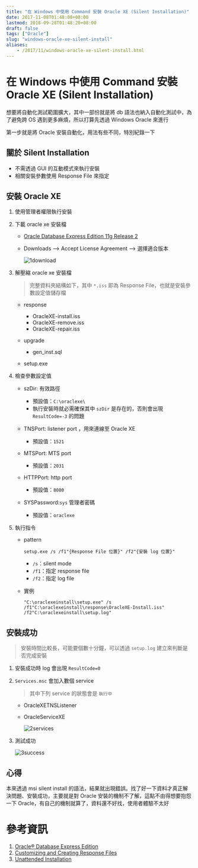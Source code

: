 ```yaml
---
title: "在 Windows 中使用 Command 安裝 Oracle XE (Silent Installation)"
date: 2017-11-08T01:48:00+08:00
lastmod: 2018-09-28T01:48:20+08:00
draft: false
tags: ["Oracle"]
slug: "windows-oracle-xe-silent-install"
aliases:
    - /2017/11/windows-oracle-xe-silent-install.html
---
```

# 在 Windows 中使用 Command 安裝 Oracle XE (Silent Installation)
想要將自動化測試範圍擴大，其中一部份就是將 db 語法也納入自動化測試中，為了避免跨 OS 遇到更多麻煩，所以打算先透過 Windows Oracle 來進行

第一步就是將 Oracle 安裝自動化，用法有些不同，特別紀錄一下

## 關於 Silent Installation

*   不需透過 GUI 的互動模式來執行安裝
*   相關安裝參數使用 Response File 來指定


## 安裝 Oracle XE

1.  使用管理者權限執行安裝
2.  下載 oracle xe 安裝檔
    *   [Oracle Database Express Edition 11g Release 2](http://www.oracle.com/technetwork/database/database-technologies/express-edition/downloads/index.html)
    *   Downloads --> Accept License Agreement --> 選擇適合版本

        ![1download](https://user-images.githubusercontent.com/3851540/32508738-40a8a3d6-c426-11e7-989b-b6bcc374c268.png)

3.  解壓縮 oracle xe 安裝檔

    > 完整資料夾結構如下，其中 `*.iss` 即為 Response File，也就是安裝參數設定值儲存檔

    *   response
        *   OracleXE-install.iss
        *   OracleXE-remove.iss
        *   OracleXE-repair.iss

    *   upgrade

        *   gen_inst.sql

    *   setup.exe

4.  檢查參數設定值
    *   szDir: 有效路徑
        *   預設值：`C:\oraclexe\`
        *   執行安裝時就必需確保其中 `szDir` 是存在的，否則會出現 `ResultCode=-3` 的問題

    *   TNSPort: listener port ，用來連線至 Oracle XE
        *   預設值：`1521`

    *   MTSPort: MTS port
        *   預設值：`2031`

    *   HTTPPort: http port

        *   預設值：`8080`

    *   SYSPassword:`sys` 管理者密碼

        *   預設值：`oraclexe`

5.  執行指令


    *   pattern

        ```
        setup.exe /s /f1"{Response File 位置}" /f2"{安裝 log 位置}"
        ```

        *   `/s`：silent mode
        *   `/f1`：指定 response file
        *   `/f2`：指定 log file

    *   實例

        ```
        "C:\oraclexeinstall\setup.exe" /s /f1"C:\oraclexeinstall\response\OracleXE-Install.iss" /f2"C:\oraclexeinstall\setup.log"
        ```

## 安裝成功

> 安裝時間比較長，可能要個數十分鐘，可以透過 `setup.log` 建立來判斷是否完成安裝

1.  安裝成功時 log 會出現 `ResultCode=0`
2.  `Services.msc` 會加入數個 service

    > 其中下列 service 的狀態會是 `執行中`

    *   OracleXETNSListener
    *   OracleServiceXE

        ![2services](https://user-images.githubusercontent.com/3851540/32508739-40d4792a-c426-11e7-9ecc-059b037f5938.png)

3.  測試成功

    ![3success](https://user-images.githubusercontent.com/3851540/32508740-40fe2996-c426-11e7-9431-3876bbc2dbe3.png)

## 心得

本來透過 msi silent install 的語法，結果就出現錯誤。找了好一下資料才真正解決問題、安裝成功，主要就是對 Oracle 安裝的機制不了解，這點不由得想要抱怨一下 Oracle，有自己的機制就算了，資料還不好找，使用者體驗不太好

# 參考資訊

1.  [Oracle® Database Express Edition](https://docs.oracle.com/cd/E17781_01/install.112/e18803/toc.htm#XEINW125)
2.  [Customizing and Creating Response Files](https://docs.oracle.com/cd/B10501_01/em.920/a96697/rsp.htm)
3.  [Unattended Installation](http://www.oracle.com/technetwork/tutorials/tutorials-1725259.html)
